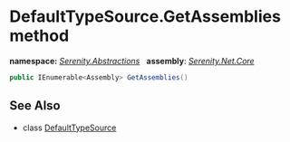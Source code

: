 # DefaultTypeSource.GetAssemblies method
**namespace:** *[Serenity.Abstractions](../../README.md#serenity.abstractions-namespace)*   **assembly**: *[Serenity.Net.Core](../../README.md)*

```csharp
public IEnumerable<Assembly> GetAssemblies()
```

## See Also

* class [DefaultTypeSource](../DefaultTypeSource.md)
